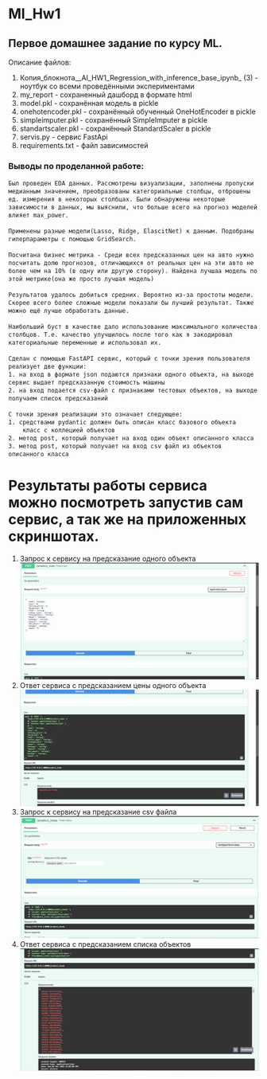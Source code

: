 # Ml_Hw1

## Первое домашнее задание по курсу ML.
Описание файлов:
1. Копия_блокнота__AI_HW1_Regression_with_inference_base_ipynb_ (3) - ноутбук со всеми проведёнными экспериментами
2. my_report - сохраненный дашборд в формате html
3. model.pkl - сохранённая модель в pickle
4. onehotencoder.pkl - сохранённый обученный OneHotEncoder в pickle
5. simpleimputer.pkl - сохранённый SimpleImputer в pickle
6. standartscaler.pkl - сохранённый StandardScaler в pickle
7. servis.py - сервис FastApi
8. requirements.txt - файл зависимостей

### Выводы по проделанной работе:
    Был проведен EDA данных. Рассмотрены визуализации, заполнены пропуски медианным значением, преобразованы категориальные столбцы, отброшены ед. измерения в некоторых столбцах. Были обнаружены некоторые зависимости в данных, мы выяснили, что больше всего на прогноз моделей влияет max_power.

    Применены разные модели(Lasso, Ridge, ElascitNet) к данным. Подобраны гиперпараметры с помощью GridSearch.

    Посчитана бизнес метрика - Среди всех предсказанных цен на авто нужно посчитать долю прогнозов, отличающихся от реальных цен на эти авто не более чем на 10% (в одну или другую сторону). Найдена лучшаа модель по этой метрике(она же просто лучшая модель)

    Результатов удалось добиться средних. Вероятно из-за простоты модели. Скорее всего более сложные модели показали бы лучший результат. Также можно ещё лучше обработать данные.

    Наибольший буст в качестве дало использование максимального количества столбцов. Т.е. качество улучшилось после того как я закодировал категориальные переменные и использовал их.

    Cделан с помощью FastAPI сервис, который с точки зрения пользователя реализует две функции:
    1. на вход в формате json подаются признаки одного объекта, на выходе сервис выдает предсказанную стоимость машины
    2. на вход подается csv-файл с признаками тестовых объектов, на выходе получаем список предсказаний

    С точки зрения реализации это означает следующее:
    1. средствами pydantic должен быть описан класс базового объекта
        класс с коллецией объектов
    2. метод post, который получает на вход один объект описанного класса
    3. метод post, который получает на вход csv файл из объектов описанного класса

# Результаты работы сервиса можно посмотреть запустив сам сервис, а так же на приложенных скриншотах.
1. Запрос к сервису на предсказание одного объекта
![Запрос к сервису на предсказание одного объекта](скриншоты/2024-12-01_16-29-58.png)
1. Ответ сервиса с предсказанием цены одного объекта
![Ответ сервиса с предсказанием цены одного объекта](скриншоты/2024-12-01_16-30-18.png)
3. Запрос к сервису на предсказание csv файла
![Запрос к сервису на предсказание csv файла](скриншоты/2024-12-02_18-03-06.png)
4. Ответ сервиса с предсказанием списка объектов
![Ответ сервиса с предсказанием списка объектов ](скриншоты/2024-12-02_18-03-25.png)
